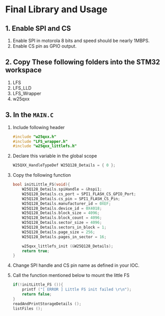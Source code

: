 # Final Library and Usage

## 1. Enable SPI and CS

1. Enable SPI in motorola 8 bits and speed should be nearly 1MBPS.
2. Enable CS pin as GPIO output.

## 2. Copy These following folders into the STM32 workspace

1. LFS
2. LFS_LLD
3. LFS_Wrapper
4. w25qxx

## 3. In the `MAIN.C`

1. Include following header

   ```cpp
   #include "w25qxx.h"
   #include "LFS_wrapper.h"
   #include "w25qxx_littlefs.h"
   ```

2. Declare this variable in the global scope

   ```cpp
   W25QXX_HandleTypeDef W25Q128_Details = { 0 };
   ```

3. Copy the following function

   ```cpp
   bool initLittle_FS(void){
       W25Q128_Details.spiHandle = &hspi1;
       W25Q128_Details.cs_port = SPI1_FLASH_CS_GPIO_Port;
       W25Q128_Details.cs_pin = SPI1_FLASH_CS_Pin;
       W25Q128_Details.manufacturer_id = 0XEF;
       W25Q128_Details.device_id = 0X4018;
       W25Q128_Details.block_size = 4096;
       W25Q128_Details.block_count = 4096;
       W25Q128_Details.sector_size = 4096;
       W25Q128_Details.sectors_in_block = 1;
       W25Q128_Details.page_size = 256;
       W25Q128_Details.pages_in_sector = 16;

       w25qxx_littlefs_init (&W25Q128_Details);
       return true;
   }
   ```

4. Change SPI handle and CS pin name as defined in your IOC.
5. Call the function mentioned below to mount the little FS
   ```cpp
   if(!initLittle_FS ()){
       printf ("[ ERROR ] Little FS init failed \r\n");
       return false;
   }
   readAndPrintStorageDetails ();
   listFiles ();
   ```
